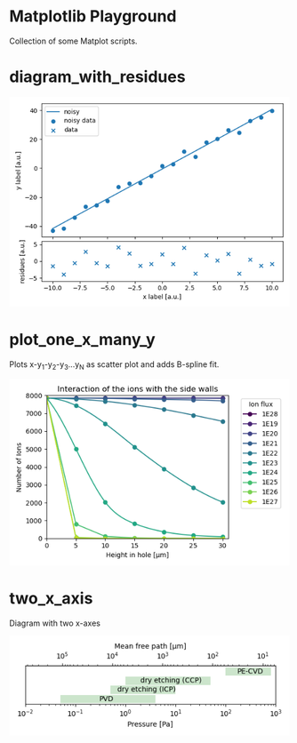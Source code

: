 # Matplotlib Playground

Collection of some Matplot scripts.

# diagram_with_residues

![](diagram_with_residues/example.png)

# plot_one_x_many_y

Plots x-y<sub>1</sub>-y<sub>2</sub>-y<sub>3</sub>...y<sub>N</sub> as scatter plot and adds B-spline fit.

![](plot_one_x_many_y/example.png)

# two_x_axis

Diagram with two x-axes

![](two_x_axis/example.png)